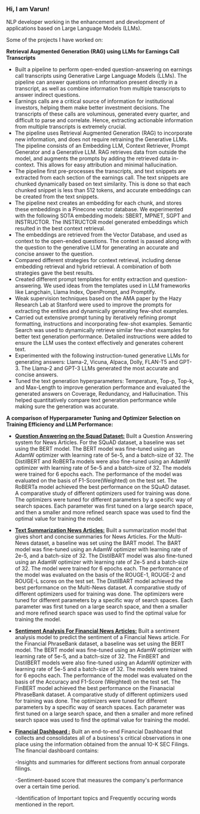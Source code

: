 ### Hi, I am **Varun**!
NLP developer working in the enhancement and development of applications based on Large Language Models (LLMs).

Some of the projects I have worked on:

**Retrieval Augmented Generation (RAG) using LLMs for Earnings Call Transcripts**
 - Built a pipeline to perform open-ended question-answering on earnings call transcripts using Generative Large Language Models (LLMs). The pipeline can answer questions on information present
 directly in a transcript, as well as combine information from multiple transcripts to answer indirect questions.
 - Earnings calls are a critical source of information for institutional investors, helping them make better investment decisions. The transcripts of these calls are voluminous, generated every quarter, and difficult to parse and correlate. Hence, extracting actionable information from multiple transcripts is extremely crucial.
 - The pipeline uses Retrieval Augmented Generation (RAG) to incorporate new information, and does not require retraining the Generative LLMs. The pipeline consists of an Embedding LLM, Context
 Retriever, Prompt Generator and a Generative LLM. RAG retrieves data from outside the model, and augments the prompts by adding the retrieved data in-context. This allows for easy attribution and minimal hallucination.
 - The pipeline first pre-processes the transcripts, and text snippets are extracted from each section of the earnings call. The text snippets are chunked dynamically based on text similarity. This is done so that each chunked snippet is less than 512 tokens, and accurate embeddings can be created from the text snippets.
 - The pipeline next creates an embedding for each chunk, and stores these embeddings in a Pinecone vector database. We experimented with the following SOTA embedding models: SBERT, MPNET, SGPT and INSTRUCTOR. The INSTRUCTOR model generated embeddings which resulted in the best context retrieval.
 - The embeddings are retrieved from the Vector Database, and used as context to the open-ended questions. The context is passed along with the question to the generative LLM for generating an accurate and concise answer to the question.
 - Compared different strategies for context retrieval, including dense embedding retrieval and hybrid retrieval. A combination of both strategies gave the best results.
 - Created different prompt templates for entity extraction and question-answering. We used ideas from the templates used in LLM frameworks like Langchain, Llama Index, OpenPrompt, and Promptify.
 - Weak supervision techniques based on the AMA paper by the Hazy Research Lab at Stanford were used to improve the prompts for extracting the entities and dynamically generating few-shot examples.
 - Carried out extensive prompt tuning by iteratively refining prompt formatting, instructions and incorporating few-shot examples. Semantic Search was used to dynamically retrieve similar few-shot examples for better text generation performance. Detailed instructions were added to ensure the LLM uses the context effectively and generates coherent text.
 - Experimented with the following instruction-tuned generative LLMs for generating answers: Llama-2, Vicuna, Alpaca, Dolly, FLAN-T5 and GPT-3. The Llama-2 and GPT-3 LLMs generated the most
 accurate and concise answers.
 - Tuned the text generation hyperparameters: Temperature, Top-p, Top-k, and Max-Length to improve generation performance and evaluated the generated answers on Coverage, Redundancy, and
 Hallucination. This helped quantitatively compare text generation performance while making sure the generation was accurate.


**A comparison of Hyperparameter Tuning and Optimizer Selection on Training Efficiency and LLM Performance:**

- **[Question Answering on the Squad Dataset:](https://github.com/vrunm/Question-Answering-Squad)**
Built a Question Answering system for News Articles.
For the SQuAD dataset, a baseline was set using the BERT model. The BERT model was fine-tuned using an AdamW optimizer with learning rate of 5e-5, and a batch-size of 32. The DistilBERT and RoBERTa models were also fine-tuned using an AdamW optimizer with learning rate of 5e-5 and a batch-size of 32. The models were trained for 6 epochs each. The performance of the model was evaluated on the basis of F1-Score(Weighted) on the test set. The RoBERTa model achieved the best performance on the SQuAD dataset.
A comparative study of different optimizers used for training was done. The optimizers were tuned for different parameters by a specific way of search spaces. Each parameter was first tuned on a large search space, and then a smaller and more refined search space was used to find the optimal value for training the model.


- **[Text Summarization News Articles:](https://github.com/vrunm/Text-Summarization-News-Articles)**
Built a summarization model that gives short and concise summaries for News Articles.
For the Multi-News dataset, a baseline was set using the BART model. The BART model was fine-tuned using an AdamW optimizer with learning rate of 2e-5, and a batch-size of 32. The
DistilBART model was also fine-tuned using an AdamW optimizer with learning rate of 2e-5 and a batch-size of 32. The model were trained for 6 epochs each. The performance of the model was evaluated on the basis of the ROUGE-1, ROUGE-2 and ROUGE-L scores on the test set. The DistilBART model achieved the best performance on the Multi-News dataset.
A comparative study of different optimizers used for training was done. The optimizers were tuned for different parameters by a specific way of search spaces. Each parameter was first tuned on a large search space, and then a smaller and more refined search space was used to find the optimal value for training the model.

- **[Sentiment Analysis For Financial News Articles:](https://github.com/vrunm/Text-Classification-Financial-Phrase-Bank)**
Built a sentiment analysis model to predict the sentiment of a Financial News article.
For the Financial PhraseBank dataset, a baseline was set using the BERT model. The BERT model was fine-tuned using an AdamW optimizer with learning rate of 5e-5, and a batch-size of 32. The FinBERT and DistilBERT models were also fine-tuned using an AdamW optimizer with learning rate of 5e-5 and a batch-size of 32. The models were trained for 6 epochs each. The performance of the model was evaluated on the basis of the Accuracy and F1-Score (Weighted) on the test set. The FinBERT model achieved the best performance on the Finanacial PhraseBank dataset.
A comparative study of different optimizers used for training was done. The optimizers were tuned for different parameters by a specific way of search spaces. Each parameter was first tuned on a large search space, and then a smaller and more refined search space was used to find the optimal value for training the model.

 - **[Financial Dashboard :](https://github.com/vrunm/Financial_Dashboard)**
Built an end-to-end Financial Dashboard that collects and consolidates all of a business's critical observations in one place using the information obtained from the annual 10-K SEC Filings.
The financial dashboard contains:

    -Insights and summaries for different sections from annual corporate filings.
   
    -Sentiment-based score that measures the company's performance over a certain time period.
   
    -Identification of Important topics and Frequently occuring words mentioned in the report.













<!--

**vrunm/vrunm** is a ✨ _special_ ✨ repository because its `README.md` (this file) appears on your GitHub profile.

Here are some ideas to get you started:

-->

